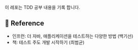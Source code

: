 이 레포는 TDD 공부 내용을 기록 합니다.


## 📌 Reference

- 인프런: 더 자바, 애플리케이션을 테스트하는 다양한 방법 (백기선)
- 책: 테스트 주도 개발 시작하기 (최범균)
